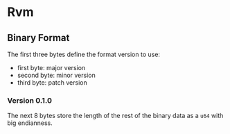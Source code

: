 # Rvm

## Binary Format

The first three bytes define the format version to use:

- first byte: major version
- second byte: minor version
- third byte: patch version

### Version 0.1.0

The next 8 bytes store the length of the rest of the binary data as a `u64` with big endianness.

